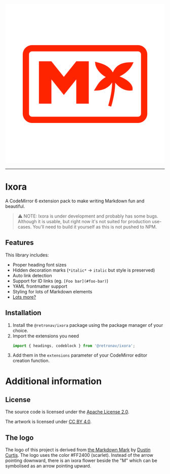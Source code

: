 <p align="center">
    <img src="./assets/logo.svg" alt="Ixora logo" />
</p>

---

# Ixora

A CodeMirror 6 extension pack to make writing Markdown fun and beautiful.

> ⚠️ NOTE: Ixora is under development and probably has some bugs. Although it
> is usable, but right now it's not suited for production use-cases. You'll
> need to build it yourself as this is not pushed to NPM.

## Features

This library includes:

-   Proper heading font sizes
-   Hidden decoration marks (`*italic*` -> `italic` but style is preserved)
-   Auto link detection
-   Support for ID links (eg. `[Foo bar](#foo-bar)`)
-   YAML frontmatter support
-   Styling for lots of Markdown elements
-   [Lots more?](./TODO.md)

## Installation

1. Install the `@retronav/ixora` package using the package manager
   of your choice.
2. Import the extensions you need
    ```ts
    import { headings, codeblock } from '@retronav/ixora';
    ```
3. Add them in the `extensions` parameter of your CodeMirror editor creation
   function.

# Additional information

## License

The source code is licensed under the [Apache License 2.0](./LICENSE).

The artwork is licensed under [CC BY 4.0](./assets/LICENSE).

## The logo

The logo of this project is derived from [the Markdown Mark](https://dcurt.is/the-markdown-mark) by [Dustin Curtis](https://dcurt.is/). The logo uses the
color #FF2400 (scarlet). Instead of the arrow pointing downward, there is an
ixora flower beside the "M" which can be symbolised as an arrow pointing upward.
